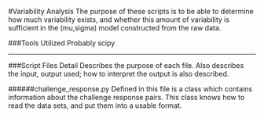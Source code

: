 #Variability Analysis
The purpose of these scripts is to be able to determine how much variability exists, and whether this amount of variability is sufficient in the (mu,sigma) model constructed from the raw data.

###Tools Utilized
Probably scipy

---
###Script Files Detail
Describes the purpose of each file. Also describes the input, output used; how to interpret the output is also described.

######challenge_response.py
Defined in this file is a class which contains information about the challenge response pairs. This class knows how to read the data sets, and put them into a usable format.
